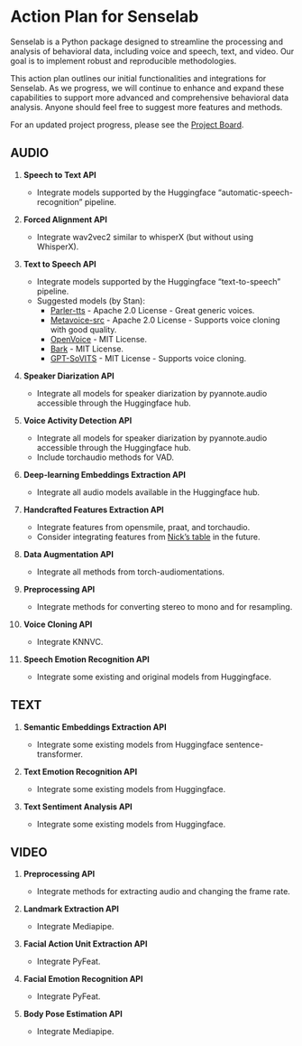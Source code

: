 # Action Plan for Senselab

Senselab is a Python package designed to streamline the processing and analysis of behavioral data, including voice and speech, text, and video. Our goal is to implement robust and reproducible methodologies.

This action plan outlines our initial functionalities and integrations for Senselab. As we progress, we will continue to enhance and expand these capabilities to support more advanced and comprehensive behavioral data analysis.
Anyone should feel free to suggest more features and methods.

For an updated project progress, please see the [Project Board](https://github.com/orgs/sensein/projects/45).


## AUDIO

1. **Speech to Text API**
   - Integrate models supported by the Huggingface “automatic-speech-recognition” pipeline.

2. **Forced Alignment API**
   - Integrate wav2vec2 similar to whisperX (but without using WhisperX).

3. **Text to Speech API**
   - Integrate models supported by the Huggingface “text-to-speech” pipeline.
   - Suggested models (by Stan):
     - [Parler-tts](https://github.com/huggingface/parler-tts) - Apache 2.0 License - Great generic voices.
     - [Metavoice-src](https://github.com/metavoiceio/metavoice-src) - Apache 2.0 License - Supports voice cloning with good quality.
     - [OpenVoice](https://github.com/myshell-ai/OpenVoice) - MIT License.
     - [Bark](https://huggingface.co/suno/bark) - MIT License.
     - [GPT-SoVITS](https://github.com/RVC-Boss/GPT-SoVITS) - MIT License - Supports voice cloning.

4. **Speaker Diarization API**
   - Integrate all models for speaker diarization by pyannote.audio accessible through the Huggingface hub.

5. **Voice Activity Detection API**
   - Integrate all models for speaker diarization by pyannote.audio accessible through the Huggingface hub.
   - Include torchaudio methods for VAD.

6. **Deep-learning Embeddings Extraction API**
   - Integrate all audio models available in the Huggingface hub.

7. **Handcrafted Features Extraction API**
   - Integrate features from opensmile, praat, and torchaudio.
   - Consider integrating features from [Nick’s table](https://docs.google.com/spreadsheets/d/18V_FrE3jYm1Msl4rg8xl8WVBDprbZrRFIVm3nEf2uTQ/edit?usp=sharing) in the future.

8. **Data Augmentation API**
   - Integrate all methods from torch-audiomentations.

9. **Preprocessing API**
   - Integrate methods for converting stereo to mono and for resampling.

10. **Voice Cloning API**
    - Integrate KNNVC.

11. **Speech Emotion Recognition API**
    - Integrate some existing and original models from Huggingface.

## TEXT

1. **Semantic Embeddings Extraction API**
   - Integrate some existing models from Huggingface sentence-transformer.

2. **Text Emotion Recognition API**
   - Integrate some existing models from Huggingface.

3. **Text Sentiment Analysis API**
   - Integrate some existing models from Huggingface.

## VIDEO

1. **Preprocessing API**
   - Integrate methods for extracting audio and changing the frame rate.

2. **Landmark Extraction API**
   - Integrate Mediapipe.

3. **Facial Action Unit Extraction API**
   - Integrate PyFeat.

4. **Facial Emotion Recognition API**
   - Integrate PyFeat.

5. **Body Pose Estimation API**
   - Integrate Mediapipe.
